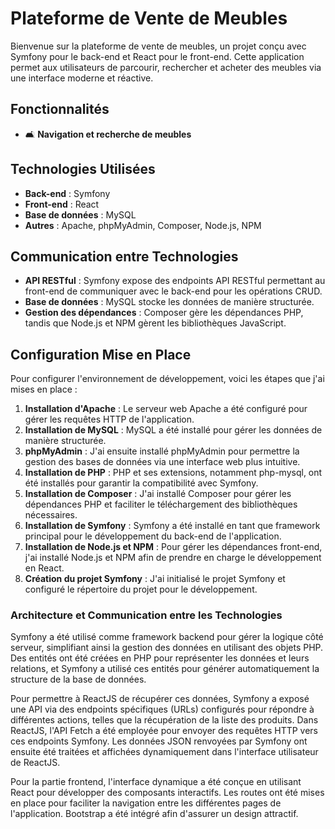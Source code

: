 # Plateforme de Vente de Meubles

Bienvenue sur la plateforme de vente de meubles, un projet conçu avec Symfony pour le back-end et React pour le front-end. Cette application permet aux utilisateurs de parcourir, rechercher et acheter des meubles via une interface moderne et réactive.

## Fonctionnalités

- 🛋️ **Navigation et recherche de meubles**

## Technologies Utilisées

- **Back-end** : Symfony
- **Front-end** : React
- **Base de données** : MySQL
- **Autres** : Apache, phpMyAdmin, Composer, Node.js, NPM

## Communication entre Technologies

- **API RESTful** : Symfony expose des endpoints API RESTful permettant au front-end de communiquer avec le back-end pour les opérations CRUD.
- **Base de données** : MySQL stocke les données de manière structurée.
- **Gestion des dépendances** : Composer gère les dépendances PHP, tandis que Node.js et NPM gèrent les bibliothèques JavaScript.


## Configuration Mise en Place

Pour configurer l'environnement de développement, voici les étapes que j'ai mises en place :

1. **Installation d'Apache** : Le serveur web Apache a été configuré pour gérer les requêtes HTTP de l'application.
2. **Installation de MySQL** : MySQL a été installé pour gérer les données de manière structurée.
3. **phpMyAdmin** : J'ai ensuite installé phpMyAdmin pour permettre la gestion des bases de données via une interface web plus intuitive.
4. **Installation de PHP** : PHP et ses extensions, notamment php-mysql, ont été installés pour garantir la compatibilité avec Symfony.
5. **Installation de Composer** : J'ai installé Composer pour gérer les dépendances PHP et faciliter le téléchargement des bibliothèques nécessaires.
6. **Installation de Symfony** : Symfony a été installé en tant que framework principal pour le développement du back-end de l'application.
7. **Installation de Node.js et NPM** : Pour gérer les dépendances front-end, j'ai installé Node.js et NPM afin de prendre en charge le développement en React.
8. **Création du projet Symfony** : J'ai initialisé le projet Symfony et configuré le répertoire du projet pour le développement.

### Architecture et Communication entre les Technologies

Symfony a été utilisé comme framework backend pour gérer la logique côté serveur, simplifiant ainsi la gestion des données en utilisant des objets PHP. Des entités ont été créées en PHP pour représenter les données et leurs relations, et Symfony a utilisé ces entités pour générer automatiquement la structure de la base de données. 

Pour permettre à ReactJS de récupérer ces données, Symfony a exposé une API via des endpoints spécifiques (URLs) configurés pour répondre à différentes actions, telles que la récupération de la liste des produits. Dans ReactJS, l'API Fetch a été employée pour envoyer des requêtes HTTP vers ces endpoints Symfony. Les données JSON renvoyées par Symfony ont ensuite été traitées et affichées dynamiquement dans l'interface utilisateur de ReactJS.

Pour la partie frontend, l'interface dynamique a été conçue en utilisant React pour développer des composants interactifs. Les routes ont été mises en place pour faciliter la navigation entre les différentes pages de l'application. Bootstrap a été intégré afin d'assurer un design attractif.


